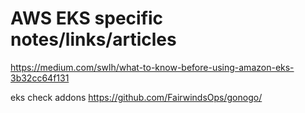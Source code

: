 AWS EKS specific notes/links/articles
=========================================

https://medium.com/swlh/what-to-know-before-using-amazon-eks-3b32cc64f131

eks check addons
https://github.com/FairwindsOps/gonogo/
